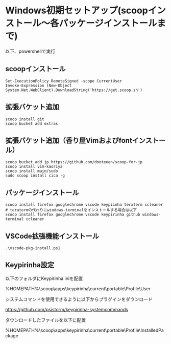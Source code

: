 # Windows初期セットアップ(scoopインストール～各パッケージインストールまで)
以下、powershellで実行

## scoopインストール
```
Set-ExecutionPolicy RemoteSigned -scope CurrentUser
Invoke-Expression (New-Object System.Net.WebClient).DownloadString('https://get.scoop.sh')
```

## 拡張バケット追加
```
scoop install git
scoop bucket add extras
```

## 拡張バケット追加（香り屋Vimおよびfontインストール）
```
scoop bucket add jp https://github.com/dooteeen/scoop-for-jp
scoop install vim-kaoriya
scoop install main/sudo
sudo scoop install cica -g
```

## パッケージインストール
```
scoop install firefox googlechrome vscode keypiinha teraterm ccleaner
# teratermの代わりにwindows-terminalをインストールする場合は以下
scoop install firefox googlechrome vscode keypirinha github windows-terminal ccleaner
```

## VSCode拡張機能インストール
```
.\vscode-pkg-install.ps1
```

## Keypirinha設定
以下のフォルダにKeypirinha.iniを配置

%HOMEPATH%\scoop\apps\keypirinha\current\portable\Profile\User

システムコマンドを使用できるように以下からプラグインをダウンロード

https://github.com/psistorm/keypirinha-systemcommands

ダウンロードしたファイルを以下に配置

%HOMEPATH%\scoop\apps\keypirinha\current\portable\Profile\InstalledPackage